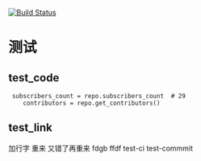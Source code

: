 [![Build Status](https://secure.travis-ci.org/heyying/demo.png
)](http://travis-ci.org/heyying/demo)
# 测试
## test_code
```
 subscribers_count = repo.subscribers_count  # 29
    contributors = repo.get_contributors()
```
## test_link
加行字
重来
又错了再重来
fdgb
ffdf
test-ci
test-commmit
